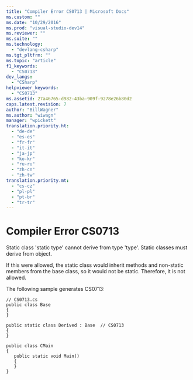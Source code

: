```yaml
---
title: "Compiler Error CS0713 | Microsoft Docs"
ms.custom: ""
ms.date: "10/29/2016"
ms.prod: "visual-studio-dev14"
ms.reviewer: ""
ms.suite: ""
ms.technology: 
  - "devlang-csharp"
ms.tgt_pltfrm: ""
ms.topic: "article"
f1_keywords: 
  - "CS0713"
dev_langs: 
  - "CSharp"
helpviewer_keywords: 
  - "CS0713"
ms.assetid: 27a46765-d982-43ba-909f-9278e26b80d2
caps.latest.revision: 7
author: "BillWagner"
ms.author: "wiwagn"
manager: "wpickett"
translation.priority.ht: 
  - "de-de"
  - "es-es"
  - "fr-fr"
  - "it-it"
  - "ja-jp"
  - "ko-kr"
  - "ru-ru"
  - "zh-cn"
  - "zh-tw"
translation.priority.mt: 
  - "cs-cz"
  - "pl-pl"
  - "pt-br"
  - "tr-tr"
---
```

# Compiler Error CS0713
Static class 'static type' cannot derive from type 'type'. Static classes must derive from object.  
  
 If this were allowed, the static class would inherit methods and non-static members from the base class, so it would not be static. Therefore, it is not allowed.  
  
 The following sample generates CS0713:  
  
```  
// CS0713.cs  
public class Base  
{  
}  
  
public static class Derived : Base  // CS0713  
{  
}  
  
public class CMain  
{  
   public static void Main()  
   {  
   }  
}  
```